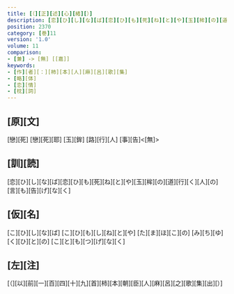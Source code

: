 ```yaml
---
title: [（][正][述][心][緒][）]
description: [恋][ひ][し][な][ば][恋][ひ][も][死][ね][と][や][玉][桙][の][道][行][く][人][の][言][も][告][げ][な][く]
position: 2370
category: [巻]11
version: '1.0'
volume: 11
comparison:
- [兼] -> [無] [[嘉]]
keywords:
- [作][者][：][柿][本][人][麻][呂][歌][集]
- [略][体]
- [恋][情]
- [枕][詞]
---
```


## [原][文]

[戀][死] [戀][死][耶] [玉][鉾] [路][行][人] [事][告]<[無]>

## [訓][読]

[恋][ひ][し][な][ば][恋][ひ][も][死][ね][と][や][玉][桙][の][道][行][く][人][の][言][も][告][げ][な][く]

## [仮][名]

[こ][ひ][し][な][ば] [こ][ひ][も][し][ね][と][や] [た][ま][ほ][こ][の] [み][ち][ゆ][く][ひ][と][の] [こ][と][も][つ][げ][な][く]

## [左][注]

[（][以][前][一][百][四][十][九][首][柿][本][朝][臣][人][麻][呂][之][歌][集][出][）]
